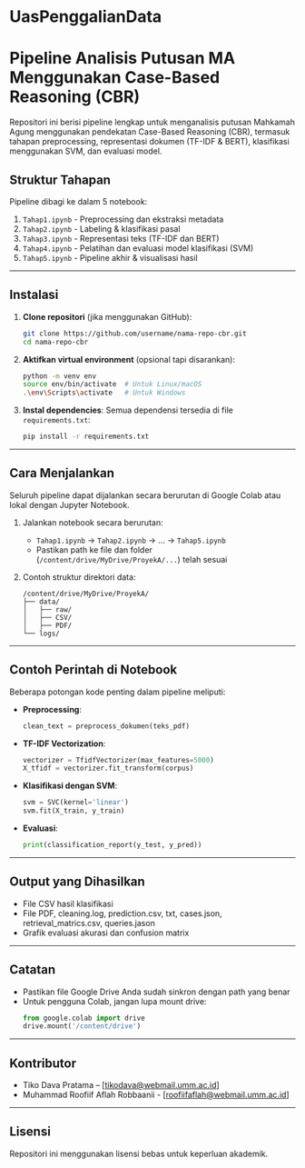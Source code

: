 # UasPenggalianData

# Pipeline Analisis Putusan MA Menggunakan Case-Based Reasoning (CBR)

Repositori ini berisi pipeline lengkap untuk menganalisis putusan Mahkamah Agung menggunakan pendekatan Case-Based Reasoning (CBR), termasuk tahapan preprocessing, representasi dokumen (TF-IDF & BERT), klasifikasi menggunakan SVM, dan evaluasi model.

## Struktur Tahapan

Pipeline dibagi ke dalam 5 notebook:

1. `Tahap1.ipynb` - Preprocessing dan ekstraksi metadata
2. `Tahap2.ipynb` - Labeling & klasifikasi pasal
3. `Tahap3.ipynb` - Representasi teks (TF-IDF dan BERT)
4. `Tahap4.ipynb` - Pelatihan dan evaluasi model klasifikasi (SVM)
5. `Tahap5.ipynb` - Pipeline akhir & visualisasi hasil

---

## Instalasi

1. **Clone repositori** (jika menggunakan GitHub):
    ```bash
    git clone https://github.com/username/nama-repo-cbr.git
    cd nama-repo-cbr
    ```

2. **Aktifkan virtual environment** (opsional tapi disarankan):
    ```bash
    python -m venv env
    source env/bin/activate  # Untuk Linux/macOS
    .\env\Scripts\activate   # Untuk Windows
    ```

3. **Instal dependencies**:
    Semua dependensi tersedia di file `requirements.txt`:
    ```bash
    pip install -r requirements.txt
    ```

---

## Cara Menjalankan

Seluruh pipeline dapat dijalankan secara berurutan di Google Colab atau lokal dengan Jupyter Notebook.

1. Jalankan notebook secara berurutan:
   - `Tahap1.ipynb` → `Tahap2.ipynb` → ... → `Tahap5.ipynb`
   - Pastikan path ke file dan folder (`/content/drive/MyDrive/ProyekA/...`) telah sesuai

2. Contoh struktur direktori data:
   ```
   /content/drive/MyDrive/ProyekA/
   ├── data/
   │   ├── raw/
   │   ├── CSV/
   │   ├── PDF/
   └── logs/
   ```

---

## Contoh Perintah di Notebook

Beberapa potongan kode penting dalam pipeline meliputi:

- **Preprocessing**:
    ```python
    clean_text = preprocess_dokumen(teks_pdf)
    ```

- **TF-IDF Vectorization**:
    ```python
    vectorizer = TfidfVectorizer(max_features=5000)
    X_tfidf = vectorizer.fit_transform(corpus)
    ```

- **Klasifikasi dengan SVM**:
    ```python
    svm = SVC(kernel='linear')
    svm.fit(X_train, y_train)
    ```

- **Evaluasi**:
    ```python
    print(classification_report(y_test, y_pred))
    ```

---

## Output yang Dihasilkan

- File CSV hasil klasifikasi
- File PDF, cleaning.log, prediction.csv, txt, cases.json, retrieval_matrics.csv, queries.jason
- Grafik evaluasi akurasi dan confusion matrix

---

## Catatan

- Pastikan file Google Drive Anda sudah sinkron dengan path yang benar
- Untuk pengguna Colab, jangan lupa mount drive:
    ```python
    from google.colab import drive
    drive.mount('/content/drive')
    ```

---

## Kontributor

- Tiko Dava Pratama – [tikodava@webmail.umm.ac.id]
- Muhammad Roofiif Aflah Robbaanii - [roofiifaflah@webmail.umm.ac.id]
---

## Lisensi

Repositori ini menggunakan lisensi bebas untuk keperluan akademik.

